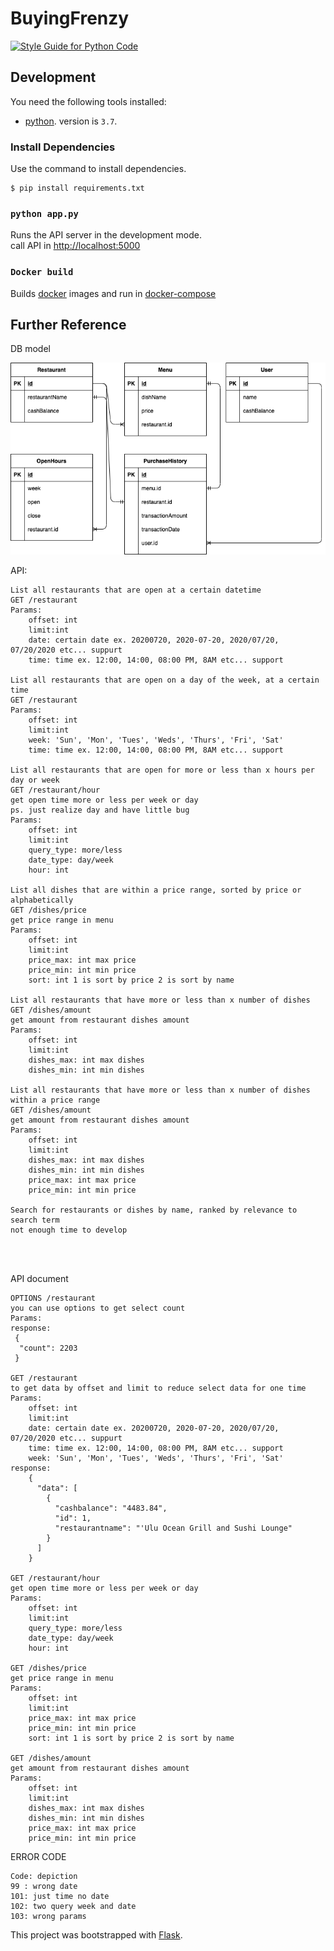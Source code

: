 # BuyingFrenzy

[![Style Guide for Python Code](https://img.shields.io/badge/code%20style-standard-brightgreen.svg?style=flat-square)](https://www.python.org/dev/peps/pep-0008/)

## Development

You need the following tools installed:

* [python](https://www.python.org). version is `3.7`.

### Install Dependencies

Use the command to install dependencies.

```
$ pip install requirements.txt
```

### `python app.py`

Runs the API server in the development mode.<br>
call API in  [http://localhost:5000](http://localhost:5000)

### `Docker build`

Builds [docker](https://www.docker.com) images and run in [docker-compose](https://docs.docker.com/compose/)

## Further Reference

DB model

![image](https://github.com/UranusLin/BuyingFrenzy/blob/master/db_Architecture.png)

API:
```
List all restaurants that are open at a certain datetime
GET /restaurant
Params:
    offset: int
    limit:int
    date: certain date ex. 20200720, 2020-07-20, 2020/07/20, 07/20/2020 etc... suppurt
    time: time ex. 12:00, 14:00, 08:00 PM, 8AM etc... support 

List all restaurants that are open on a day of the week, at a certain time
GET /restaurant
Params:
    offset: int
    limit:int
    week: 'Sun', 'Mon', 'Tues', 'Weds', 'Thurs', 'Fri', 'Sat' 
    time: time ex. 12:00, 14:00, 08:00 PM, 8AM etc... support 

List all restaurants that are open for more or less than x hours per day or week
GET /restaurant/hour
get open time more or less per week or day
ps. just realize day and have little bug
Params:
    offset: int
    limit:int
    query_type: more/less
    date_type: day/week
    hour: int

List all dishes that are within a price range, sorted by price or alphabetically
GET /dishes/price
get price range in menu
Params:
    offset: int
    limit:int
    price_max: int max price
    price_min: int min price 
    sort: int 1 is sort by price 2 is sort by name

List all restaurants that have more or less than x number of dishes
GET /dishes/amount
get amount from restaurant dishes amount
Params:
    offset: int
    limit:int
    dishes_max: int max dishes
    dishes_min: int min dishes 

List all restaurants that have more or less than x number of dishes within a price range
GET /dishes/amount
get amount from restaurant dishes amount
Params:
    offset: int
    limit:int
    dishes_max: int max dishes
    dishes_min: int min dishes 
    price_max: int max price
    price_min: int min price

Search for restaurants or dishes by name, ranked by relevance to search term
not enough time to develop




```

API document

```
OPTIONS /restaurant
you can use options to get select count
Params:
response:
 {
  "count": 2203
 }

GET /restaurant
to get data by offset and limit to reduce select data for one time
Params:
    offset: int
    limit:int
    date: certain date ex. 20200720, 2020-07-20, 2020/07/20, 07/20/2020 etc... suppurt
    time: time ex. 12:00, 14:00, 08:00 PM, 8AM etc... support 
    week: 'Sun', 'Mon', 'Tues', 'Weds', 'Thurs', 'Fri', 'Sat' 
response:
    {
      "data": [
        {
          "cashbalance": "4483.84",
          "id": 1,
          "restaurantname": "'Ulu Ocean Grill and Sushi Lounge"
        }
      ]
    }

GET /restaurant/hour
get open time more or less per week or day
Params:
    offset: int
    limit:int
    query_type: more/less
    date_type: day/week
    hour: int

GET /dishes/price
get price range in menu
Params:
    offset: int
    limit:int
    price_max: int max price
    price_min: int min price 
    sort: int 1 is sort by price 2 is sort by name

GET /dishes/amount
get amount from restaurant dishes amount
Params:
    offset: int
    limit:int
    dishes_max: int max dishes
    dishes_min: int min dishes 
    price_max: int max price
    price_min: int min price

```

ERROR CODE
````
Code: depiction
99 : wrong date
101: just time no date
102: two query week and date
103: wrong params
````

This project was bootstrapped with [Flask](https://palletsprojects.com/p/flask/).